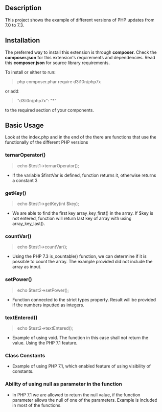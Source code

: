 ## Description

This project shows the example of different versions of PHP updates from 7.0 to 7.3.

## Installation

The preferred way to install this extension is through **composer**. Check the **composer.json** for this extension's requirements and dependencies. Read this **composer.json** for source library requirements.

To install or either to run:

> php composer.phar require d3i10n/php7x


or add:

>"d3li0n/php7x": "*"

to the required section of your components.

## Basic Usage

Look at the index.php and in the end of the there are functions that use the functionally of the different PHP versions

### ternarOperator()

> echo $test1->ternarOperator();
    
- If the variable $firstVar is defined, function returns it, otherwise returns a constant 3 

### getKey()

> echo $test1->getKey(int $key);

- We are able to find the first key array_key_first() in the array. If $key is not entered, function will return last key of array with using array_key_last().

### countVar()

> echo $test1->countVar();

- Using the PHP 7.3 is_countable() function, we can determine if it is possible to count the array. The example provided did not include the array as input.

### setPower()

> echo $test2->setPower();

- Function connected to the strict types property. Result will be provided if the numbers inputted as integers.


### textEntered()

> echo $test2->textEntered();

- Example of using void. The function in this case shall not return the value. Using the PHP 7.1 feature.

### Class Constants

- Example of using PHP 7.1, which enabled feature of using visibility of constants.

### Ability of using null as parameter in the function

- In PHP 7.1 we are allowed to return the null value, if the function parameter allows the null of one of the parameters. Example is included in most of the functions.
